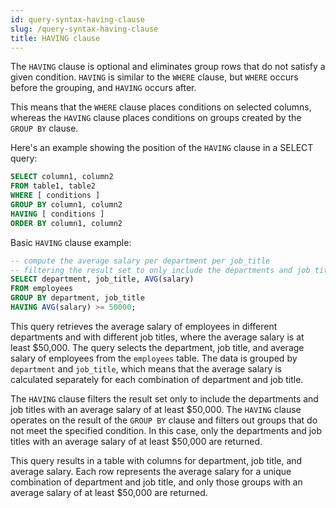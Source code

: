 ```yaml
---
id: query-syntax-having-clause
slug: /query-syntax-having-clause
title: HAVING clause
---
```


The `HAVING` clause is optional and eliminates group rows that do not satisfy a given condition. `HAVING` is similar to the `WHERE` clause, but `WHERE` occurs before the grouping, and `HAVING` occurs after. 

This means that the `WHERE` clause places conditions on selected columns, whereas the `HAVING` clause places conditions on groups created by the `GROUP BY` clause.

Here's an example showing the position of the `HAVING` clause in a SELECT query:

```sql
SELECT column1, column2
FROM table1, table2
WHERE [ conditions ]
GROUP BY column1, column2
HAVING [ conditions ]
ORDER BY column1, column2
```

Basic `HAVING` clause example:

```sql
-- compute the average salary per department per job_title
-- filtering the result set to only include the departments and job titles with an average salary of at least $50,000
SELECT department, job_title, AVG(salary)
FROM employees
GROUP BY department, job_title
HAVING AVG(salary) >= 50000;
```

This query retrieves the average salary of employees in different departments and with different job titles, where the average salary is at least $50,000. The query selects the department, job title, and average salary of employees from the `employees` table. The data is grouped by `department` and `job_title`, which means that the average salary is calculated separately for each combination of department and job title.

The `HAVING` clause filters the result set only to include the departments and job titles with an average salary of at least $50,000. The `HAVING` clause operates on the result of the `GROUP BY` clause and filters out groups that do not meet the specified condition. In this case, only the departments and job titles with an average salary of at least $50,000 are returned.

This query results in a table with columns for department, job title, and average salary. Each row represents the average salary for a unique combination of department and job title, and only those groups with an average salary of at least $50,000 are returned.